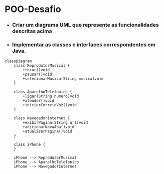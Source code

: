 # POO-Desafio
- ### Criar um diagrama UML que represente as funcionalidades descritas acima
- ### Implementar as classes e interfaces correspondentes em Java.

```mermaid
classDiagram
    class ReprodutorMusical {
        +tocar()void
        +pausar()void
        +selecionarMusica(String musica)void
    }

    class AparelhoTelefonico {
        +ligar(String numero)void
        +atender()void
        +iniciarCorreioVoz()void
    }

    class NavegadorInternet {
        +exibirPagina(String url)void
        +adicionarNovaAba()void
        +atualizarPagina()void
    }

    class iPhone {
    }

    iPhone --> ReprodutorMusical
    iPhone --> AparelhoTelefonico
    iPhone --> NavegadorInternet
```
